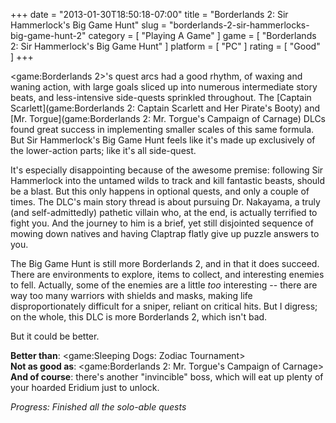 +++
date = "2013-01-30T18:50:18-07:00"
title = "Borderlands 2: Sir Hammerlock's Big Game Hunt"
slug = "borderlands-2-sir-hammerlocks-big-game-hunt-2"
category = [ "Playing A Game" ]
game = [ "Borderlands 2: Sir Hammerlock's Big Game Hunt" ]
platform = [ "PC" ]
rating = [ "Good" ]
+++

<game:Borderlands 2>'s quest arcs had a good rhythm, of waxing and waning action, with large goals sliced up into numerous intermediate story beats, and less-intensive side-quests sprinkled throughout.  The [Captain Scarlett](game:Borderlands 2: Captain Scarlett and Her Pirate's Booty) and [Mr. Torgue](game:Borderlands 2: Mr. Torgue's Campaign of Carnage) DLCs found great success in implementing smaller scales of this same formula.  But Sir Hammerlock's Big Game Hunt feels like it's made up exclusively of the lower-action parts; like it's all side-quest.

It's especially disappointing because of the awesome premise: following Sir Hammerlock into the untamed wilds to track and kill fantastic beasts, should be a blast.  But this only happens in optional quests, and only a couple of times.  The DLC's main story thread is about pursuing Dr. Nakayama, a truly (and self-admittedly) pathetic villain who, at the end, is actually terrified to fight you.  And the journey to him is a brief, yet still disjointed sequence of mowing down natives and having Claptrap flatly give up puzzle answers to you.

The Big Game Hunt is still more Borderlands 2, and in that it does succeed.  There are environments to explore, items to collect, and interesting enemies to fell.  Actually, some of the enemies are a little <i>too</i> interesting -- there are way too many warriors with shields and masks, making life disproportionately difficult for a sniper, reliant on critical hits.  But I digress; on the whole, this DLC is more Borderlands 2, which isn't bad.

But it could be better.

<b>Better than</b>: <game:Sleeping Dogs: Zodiac Tournament>  
<b>Not as good as</b>: <game:Borderlands 2: Mr. Torgue's Campaign of Carnage>  
<b>And of course</b>: there's another "invincible" boss, which will eat up plenty of your hoarded Eridium just to unlock.

<i>Progress: Finished all the solo-able quests</i>